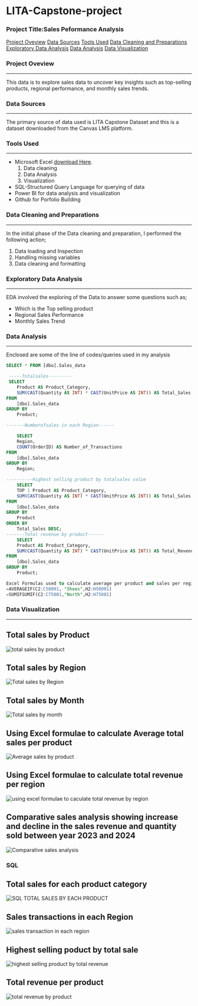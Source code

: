 # LITA-Capstone-project

### Project Title:Sales Peformance Analysis 
[Project Oveview](#project_overview)
[Data Sources](#data-sources)
[Tools Used](#tools-used)
[Data Cleaning and Preparations](#data-cleaning-and-preparations)
[Exploratory Data Analysis](#exploratory-data-analysis)
[Data Analysis](#data-analysis)
[Data Visualization](#Data-visualization)
### Project Oveview
---
This data is to explore sales data to uncover key insights such as top-selling products, regional performance, and monthly sales trends.

### Data Sources
---
The primary source of data used is LITA Capstone Dataset and this is a dataset downloaded from the Canvas LMS platform.

### Tools Used
---
- Microsoft Excel [download Here](https://www.microsoft.com).
  1. Data cleaning
  2. Data Analysis
  3. Visualization
- SQL-Structured Query Language for querying of data
- Power BI for data analysis and visualization
- Github for Porfolio Building

### Data Cleaning and Preparations
---
In the initial phase of the Data cleaning and preparation, I performed the following action;
1. Data loading and Inspection
2. Handling missing variables
3. Data cleaning and formatting

### Exploratory Data Analysis
---
EDA involved the exploring of the Data to answer some questions such as;
- Which is the Top selling product
- Regional Sales Performance
- Monthly Sales Trend
  
### Data Analysis
---
Enclosed are some of the line of codes/queries used in my analysis
```SQL
SELECT * FROM [dbo].Sales_data

 -----Totalsales---------
 SELECT 
    Product AS Product_Category,
    SUM(CAST(Quantity AS INT) * CAST(UnitPrice AS INT)) AS Total_Sales
FROM 
    [dbo].Sales_data
GROUP BY 
    Product;

-------Numberofsales in each Region------

	SELECT 
    Region,
    COUNT(OrderID) AS Number_of_Transactions
FROM 
    [dbo].Sales_data
GROUP BY 
    Region;

----------Highest selling product by totalsales value
	SELECT 
    TOP 1 Product AS Product_Category,
    SUM(CAST(Quantity AS INT) * CAST(UnitPrice AS INT)) AS Total_Sales
FROM 
    [dbo].Sales_data
GROUP BY 
    Product
ORDER BY 
    Total_Sales DESC;
-------Total revenue by product------
	SELECT 
    Product AS Product_Category,
    SUM(CAST(Quantity AS INT) * CAST(UnitPrice AS INT)) AS Total_Revenue
FROM 
    [dbo].Sales_data
GROUP BY 
    Product;

Excel Formulas used to calculate average per product and sales per region respectively
=AVERAGEIF(C2:C50001, "Shoes",H2:H50001)
=SUMIFSUMIF(C2:C75001,"North",H2:H75001)

```
### Data Visualization
---
## Total sales by Product
![total sales by product](https://github.com/user-attachments/assets/1654e60d-be03-4dd1-bca2-ed30d4acba3a)
## Total sales by Region
![Total sales by Region](https://github.com/user-attachments/assets/6bb490f0-3308-40a6-a815-b9c6352baa61)
## Total sales by Month
![Total sales by month](https://github.com/user-attachments/assets/1b3d2674-473b-48b0-94ce-5a1034a18ba1)
## Using Excel formulae to calculate Average total sales per product
![Average sales by product](https://github.com/user-attachments/assets/a8c1fad9-94ee-4c31-9538-a82087d27d64)
## Using Excel formulae to calculate total revenue per region
![using excel formulae to caculate total revenue by region](https://github.com/user-attachments/assets/641e54d5-d8cd-4597-912d-432fe7d083f5)

## Comparative sales analysis showing increase and decline in the sales revenue and quantity sold between year 2023 and 2024
![Comparative sales analysis](https://github.com/user-attachments/assets/cbfb7457-bb24-4bf5-902e-8e1fad8298f8)

### SQL
## Total sales for each product category
![SQL TOTAL SALES BY EACH PRODUCT](https://github.com/user-attachments/assets/fb2e0291-fc6a-4e38-ac4f-ad22f2e70dc0)
## Sales transactions in each Region
![sales transaction in each region](https://github.com/user-attachments/assets/e5c92e29-d1b9-4b95-a991-d6cfb70c72ad)
## Highest selling poduct by total sale
![highest selling product by total revenue](https://github.com/user-attachments/assets/04141d54-3315-44e9-8d19-b5c9d5a0dd5b)
## Total revenue per product
![total revenue by product](https://github.com/user-attachments/assets/347bfc12-2a16-478f-ab59-6517254097ff)
